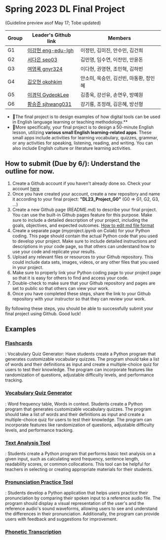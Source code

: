 # Spring 2023 DL Final Project 
(Guideline preview asof May 17; Tobe updated)

|Group| Leader's Github link| Members|
|--|--|--|
|G1|[이강현 eng-edu-lgh](https://github.com/eng-edu-lgh)|이정민, 김미진, 안수민, 김건희|
|G2|[서다은 seo03](https://github.com/seo03)|김민영, 임수연, 이찬민, 안윤돈|
|G3|[여영록 gnyr324](https://github.com/gnyr324)|이다현, 권영현, 조민혁, 김하빈|
|G4|[김오현 okohkim](https://github.com/okohkim)|안소미, 옥승민, 김선빈, 마동환, 정인혜|
|G5|[이경덕 GydeokLee](https://github.com/GydeokLee)|김종욱, 강선유, 손연우, 방예원|
|G6|[황승준 sjhwang031](https://github.com/sjhwang031)|강기륭, 조정래, 김은혜, 방선형|

+ 🔔The final project is to design examples of how digital tools can be used in English language learning or teaching methodology.**
+ 🔔More specifically, your final project is to design a 50-minute English lesson, utilizing **various small English learning-related apps**. These small apps include activities for learning vocabulary, quizzes, grammar, or any activities for speaking, listening, reading, and writing. You can also include English culture or literature learning activities.

## How to submit (Due by 6/): Understand the outline for now.

1. Create a Github account if you haven't already done so. Check your account [here](https://docs.google.com/spreadsheets/d/17SX51lCqOdtvC7cAGoX5tP9fKwVdGY5sRzMg2pXh9uk/edit#gid=0)
2. Once you have created your account, create a new repository and name it according to your final project: **"DL23_Project_G0"** (G0 => G1, G2, G3, ...)
3. Create a new Github page (README.md) to describe your final project. You can use the built-in Github pages feature for this purpose. Make sure to include a detailed description of your project, including the goals, objectives, and expected outcomes. [How to edit md file format](https://docs.github.com/en/get-started/writing-on-github/getting-started-with-writing-and-formatting-on-github/quickstart-for-writing-on-github)
4. Create a separate page (myproject.ipynb on Colab) for your Python coding. This page should contain the actual Python code that you used to develop your project. Make sure to include detailed instructions and descriptions in your code page, so that others can understand how to use your code and replicate your results.
5. Upload any relevant files or resources to your Github repository. This could include data sets, images, videos, or any other files that you used in your project.
6. Make sure to properly link your Python coding page to your project page so that it is easy for others to find and access your code.
7. Double-check to make sure that your Github repository and pages are set to public so that others can view your work.
8. Once you have completed these steps, share the link to your Github repository with your instructor so that they can review your work.

By following these steps, you should be able to successfully submit your final project using Github. Good luck!

## Examples
### [Flashcards](https://github.com/MK316/Spring2023/blob/main/DL/DLProject/01_flashcards.ipynb)

: Vocabulary Quiz Generator: Have students create a Python program that generates customizable vocabulary quizzes. The program should take a list of words and their definitions as input and create a multiple-choice quiz for users to test their knowledge. The program can incorporate features like randomization of questions, adjustable difficulty levels, and performance tracking.

### [Vocabulary Quiz Generator](https://github.com/MK316/Spring2023/blob/main/DL/DLProject/2_VocabularyQuiz.ipynb)

: Word frequency table, Words in context. Students create a Python program that generates customizable vocabulary quizzes. The program should take a list of words and their definitions as input and create a multiple-choice quiz for users to test their knowledge. The program can incorporate features like randomization of questions, adjustable difficulty levels, and performance tracking.

### [Text Analysis Tool](https://github.com/MK316/Spring2023/blob/main/DL/DLProject/3_WordFrequency.ipynb)

: Students create a Python program that performs basic text analysis on a given input, such as calculating word frequency, sentence length, readability scores, or common collocations. This tool can be helpful for teachers in selecting or creating appropriate materials for their students.

### [Pronunciation Practice Tool](https://github.com/MK316/Spring2023/blob/main/DL/DLProject/4_SpeechRecognition.ipynb)

: Students develop a Python application that helps users practice their pronunciation by comparing their spoken input to a reference audio file. The program should display a visual representation of the user's and the reference audio's sound waveforms, allowing users to see and understand the differences in their pronunciation. Additionally, the program can provide users with feedback and suggestions for improvement.

### [Phonetic Transcription](https://github.com/MK316/Spring2023/blob/main/DL/DLProject/Phonetic_Transcription_Practice.ipynb)
